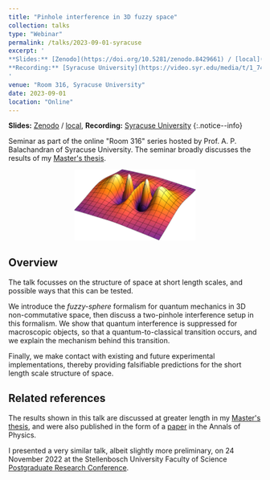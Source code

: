 ```yaml
---
title: "Pinhole interference in 3D fuzzy space"
collection: talks
type: "Webinar"
permalink: /talks/2023-09-01-syracuse
excerpt: '
**Slides:** [Zenodo](https://doi.org/10.5281/zenodo.8429661) / [local](/files/syracuse.pdf),
**Recording:** [Syracuse University](https://video.syr.edu/media/t/1_74dkljgj)
'
venue: "Room 316, Syracuse University"
date: 2023-09-01
location: "Online"
---
```


> <span style='font-size: 13pt; font-style: normal'>
**Slides:** [Zenodo](https://doi.org/10.5281/zenodo.8429661) / [local](/files/syracuse.pdf),
**Recording:** [Syracuse University](https://video.syr.edu/media/t/1_74dkljgj)
</span>
{:.notice--info}

Seminar as part of the online "Room 316" series hosted by Prof. A. P. Balachandran of
Syracuse University. The seminar broadly discusses the results of my
[Master's thesis](/files/msc_thesis.pdf).

<center>
<img src="/images/file_previews/pinhole.jpg" width="48%">
</center>

## Overview

The talk focusses on the structure of space at short length scales, and possible ways that
this can be tested.

We introduce the *fuzzy-sphere* formalism for quantum mechanics in 3D non-commutative
space, then discuss a two-pinhole interference setup in this formalism. We show that quantum
interference is suppressed for macroscopic objects, so that a quantum-to-classical transition
occurs, and we explain the mechanism behind this transition.

Finally, we make contact with existing and future experimental implementations, thereby
providing falsifiable predictions for the short length scale structure of space.

## Related references

The results shown in this talk are discussed at greater length in my [Master's
thesis](/files/msc_thesis.pdf), and were also published in the form of a
[paper](/publications/2023-03-01-pinhole) in the Annals of Physics.

I presented a very similar talk, albeit slightly more preliminary, on 24 November 2022
at the Stellenbosch University Faculty of Science
[Postgraduate Research Conference](https://www.sun.ac.za/english/Lists/Events/DispForm.aspx?ID=5357).
